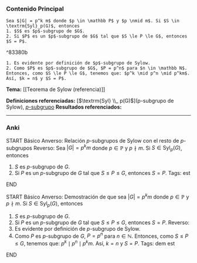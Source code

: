 ### Contenido Principal

```ad-proposition
Sea $|G| = p^k m$ donde $p \in \mathbb P$ y $p \nmid m$. Si $S \in \textrm{Syl}_p(G)$, entonces
1. $S$ es $p$-subgrupo de $G$.
2. Si $P$ es un $p$-subgrupo de $G$ tal que $S \le P \le G$, entonces $S = P$.
```

^83380b

```ad-proof
1. Es evidente por definición de $p$-subgrupo de Sylow.
2. Como $P$ es $p$-subgrupo de $G$, $P = p^n$ para $n \in \mathbb N$. Entonces, como $S \le P \le G$, tenemos que: $p^k \mid p^n \mid p^km$. Así, $k = n$ y $S = P$.
```

**Tema:** [[Teorema de Sylow (referencia)]]

**Definiciones referenciadas:** [$\textrm{Syl} \\_ p(G)$](p-subgrupo de Sylow), [$p$-subgrupo](p-grupo)
**Resultados referenciados:**

---
### Anki

START
Básico
Anverso: Relación $p$-subgrupos de Sylow con el resto de $p$-subgrupos
Reverso: Sea $|G| = p^k m$ donde $p \in \mathbb P$ y $p \nmid m$. Si $S \in \textrm{Syl}_p(G)$, entonces
1. $S$ es $p$-subgrupo de $G$.
2. Si $P$ es un $p$-subgrupo de $G$ tal que $S \le P \le G$, entonces $S = P$.
Tags: est
<!--ID: 1731931804966-->
END

START
Básico
Anverso: Demostración de que sea $|G| = p^k m$ donde $p \in \mathbb P$ y $p \nmid m$. Si $S \in \textrm{Syl}_p(G)$, entonces
1. $S$ es $p$-subgrupo de $G$.
2. Si $P$ es un $p$-subgrupo de $G$ tal que $S \le P \le G$, entonces $S = P$.
Reverso: 
1. Es evidente por definición de $p$-subgrupo de Sylow.
2. Como $P$ es $p$-subgrupo de $G$, $P = p^n$ para $n \in \mathbb N$. Entonces, como $S \le P \le G$, tenemos que: $p^k \mid p^n \mid p^km$. Así, $k = n$ y $S = P$.
Tags: dem est
<!--ID: 1731931804974-->
END

